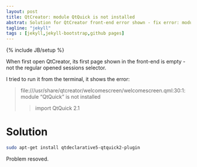 ```yaml
---
layout: post
title: QtCreator: module QtQuick is not installed
abstrat: Solution for QtCreator front-end error shown - fix error: module "QtQuick" is not installed
tagline: "jekyll"
tags : [jekyll,jekyll-bootstrap,github pages]
---
```

{% include JB/setup %}

When first open QtCreator, its first page shown in the front-end is empty -
not the regular opened sessions selector.

I tried to run it from the terminal, it shows the error:

> file:///usr/share/qtcreator/welcomescreen/welcomescreen.qml:30:1:
> module “QtQuick” is not installed
> > import QtQuick 2.1

# Solution

```bash
sudo apt-get install qtdeclarative5-qtquick2-plugin
```

Problem resoved.

